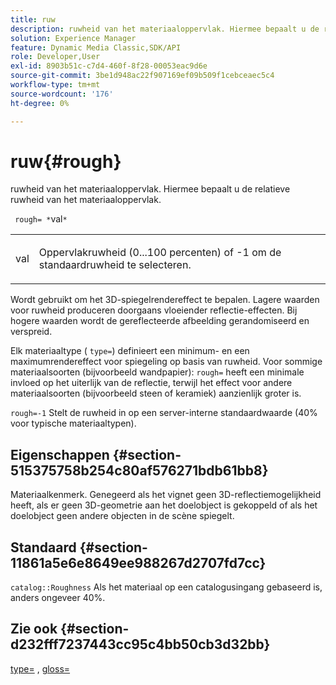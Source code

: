 ```yaml
---
title: ruw
description: ruwheid van het materiaaloppervlak. Hiermee bepaalt u de relatieve ruwheid van het materiaaloppervlak.
solution: Experience Manager
feature: Dynamic Media Classic,SDK/API
role: Developer,User
exl-id: 8903b51c-c7d4-460f-8f28-00053eac9d6e
source-git-commit: 3be1d948ac22f907169ef09b509f1cebceaec5c4
workflow-type: tm+mt
source-wordcount: '176'
ht-degree: 0%

---
```


# ruw{#rough}

ruwheid van het materiaaloppervlak. Hiermee bepaalt u de relatieve ruwheid van het materiaaloppervlak.

` rough= *`val`*`

<table id="simpletable_432E33EC87144AC7A2A8D9406F862708"> 
 <tr class="strow"> 
  <td class="stentry"> <p> <span class="varname"> val </span> </p> </td> 
  <td class="stentry"> <p>Oppervlakruwheid (0...100 percenten) of -1 om de standaardruwheid te selecteren. </p> </td> 
 </tr> 
</table>

Wordt gebruikt om het 3D-spiegelrendereffect te bepalen. Lagere waarden voor ruwheid produceren doorgaans vloeiender reflectie-effecten. Bij hogere waarden wordt de gereflecteerde afbeelding gerandomiseerd en verspreid.

Elk materiaaltype ( `type=`) definieert een minimum- en een maximumrendereffect voor spiegeling op basis van ruwheid. Voor sommige materiaalsoorten (bijvoorbeeld wandpapier): `rough=` heeft een minimale invloed op het uiterlijk van de reflectie, terwijl het effect voor andere materiaalsoorten (bijvoorbeeld steen of keramiek) aanzienlijk groter is.

`rough=-1` Stelt de ruwheid in op een server-interne standaardwaarde (40% voor typische materiaaltypen).

## Eigenschappen {#section-515375758b254c80af576271bdb61bb8}

Materiaalkenmerk. Genegeerd als het vignet geen 3D-reflectiemogelijkheid heeft, als er geen 3D-geometrie aan het doelobject is gekoppeld of als het doelobject geen andere objecten in de scène spiegelt.

## Standaard {#section-11861a5e6e8649ee988267d2707fd7cc}

`catalog::Roughness` Als het materiaal op een catalogusingang gebaseerd is, anders ongeveer 40%.

## Zie ook {#section-d232fff7237443cc95c4bb50cb3d32bb}

[type=](../../../../../ir-api/http-protocol/image-rendering-api-ref/c-ir-http-protocol-ref/c-ir-http-protocol-command-reference/r-ir-http-type.md#reference-128c7de89e2d46838019b560f3f84a35) , [gloss=](../../../../../ir-api/http-protocol/image-rendering-api-ref/c-ir-http-protocol-ref/c-ir-http-protocol-command-reference/r-ir-http-gloss.md#reference-325aef2ee51e4e1584a06047427340ca)
